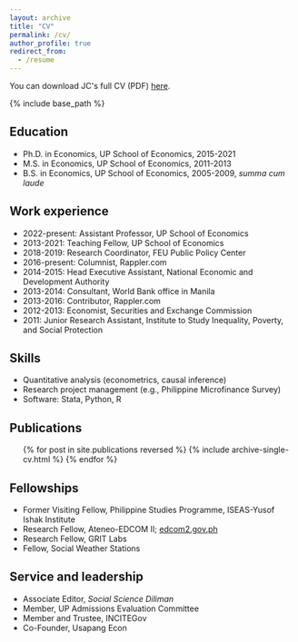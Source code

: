 ```yaml
---
layout: archive
title: "CV"
permalink: /cv/
author_profile: true
redirect_from:
  - /resume
---
```


You can download JC's full CV (PDF) [here](/files/jcp_acadcv.pdf).

{% include base_path %}

Education
------
* Ph.D. in Economics, UP School of Economics, 2015-2021
* M.S. in Economics, UP School of Economics, 2011-2013
* B.S. in Economics, UP School of Economics, 2005-2009, <em>summa cum laude</em>

Work experience
------
* 2022-present: Assistant Professor, UP School of Economics
* 2013-2021: Teaching Fellow, UP School of Economics
* 2018-2019: Research Coordinator, FEU Public Policy Center
* 2016-present: Columnist, Rappler.com
* 2014-2015: Head Executive Assistant, National Economic and Development Authority
* 2013-2014: Consultant, World Bank office in Manila
* 2013-2016: Contributor, Rappler.com
* 2012-2013: Economist, Securities and Exchange Commission
* 2011: Junior Research Assistant, Institute to Study Inequality, Poverty, and Social Protection
  
Skills
------
* Quantitative analysis (econometrics, causal inference)
* Research project management (e.g., Philippine Microfinance Survey)
* Software: Stata, Python, R

Publications
------
  <ul>{% for post in site.publications reversed %}
    {% include archive-single-cv.html %}
  {% endfor %}</ul>
  
Fellowships
------
* Former Visiting Fellow, Philippine Studies Programme, ISEAS-Yusof Ishak Institute
* Research Fellow, Ateneo-EDCOM II; [edcom2.gov.ph](https://edcom2.gov.ph/ateneo-and-edcom-2-join-forces-names-16-distinguished-fellows-for-education-policy-research/) 
* Research Fellow, GRIT Labs
* Fellow, Social Weather Stations

Service and leadership
------
* Associate Editor, <em>Social Science Diliman</em>
* Member, UP Admissions Evaluation Committee
* Member and Trustee, INCITEGov
* Co-Founder, Usapang Econ